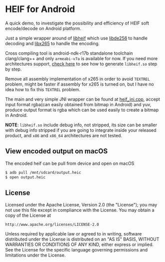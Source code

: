 HEIF for Android
======

A quick demo, to investigate the possibility and efficiency of HEIF soft encode/decode on Android platform.

Just a simple wrapper around of [libheif](https://github.com/strukturag/libheif) which use [libde256](https://github.com/strukturag/libde265) to handle decoding and [libx265](http://x265.org/) to handle the encoding.

Cross compiling tool is android-ndk-r17b standalone toolchain clang/clang++ and only `armeabi-v7a` is available for now. If you need more architectures support, [check here](https://github.com/WanghongLin/miscellaneous/blob/master/docs/libheif4Android.md) to see how to generate `libheif.so` step by step.

Remove all assembly implementation of x265 in order to avoid `TEXTREL` problem, might be faster if assembly for x265 is turned on, but I have no idea how to fix this `TEXTREL` problem.

The main and very simple JNI wrapper can be found at [heif_jni.cpp](libheif/src/main/cpp/heif_jni.cpp), accept input format rgba(can easily obtained from bitmap in Android) and yuv, produce output format is rgba which can be used easily to create a bitmap in Android.

__NOTE__: `libheif.so` include debug info, not stripped, its size can be smaller with debug info stripped if you are going to integrate inside your released product, and `x86` and `x86_64` architectures are not tested.

View encoded output on macOS
------

The encoded heif can be pull from device and open on macOS

```sh
$ adb pull /mnt/sdcard/output.heic
$ open output.heic
```

License
------
Licensed under the Apache License, Version 2.0 (the "License");
you may not use this file except in compliance with the License.
You may obtain a copy of the License at

    http://www.apache.org/licenses/LICENSE-2.0

Unless required by applicable law or agreed to in writing, software
distributed under the License is distributed on an "AS IS" BASIS,
WITHOUT WARRANTIES OR CONDITIONS OF ANY KIND, either express or implied.
See the License for the specific language governing permissions and
limitations under the License.
